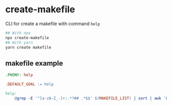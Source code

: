 # create-makefile

CLI for create a makefile with command `help`

```bash
## With npx
npx create-makefile
## With yarn
yarn create makefile
```

## makefile example

```makefile
.PHONY: help

.DEFAULT_GOAL := help

help:
	@grep -E '^[a-zA-Z_-]+:.*?## .*$$' $(MAKEFILE_LIST) | sort | awk 'BEGIN {FS = ":.*?## "}; {printf "\033[36m%-30s\033[0m %s\n", $$1, $$2}'
```
